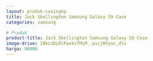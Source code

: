 ```yaml
---
layout: produk-casinghp
title: Jack Skellington Samsung Galaxy S9 Case
categories: samsung

# Produk
product-title: Jack Skellington Samsung Galaxy S9 Case
image-drive: 18kLUDLRlFwxkxfMiM_-pizjHYyac_dlo
harga: 90000
---
```


